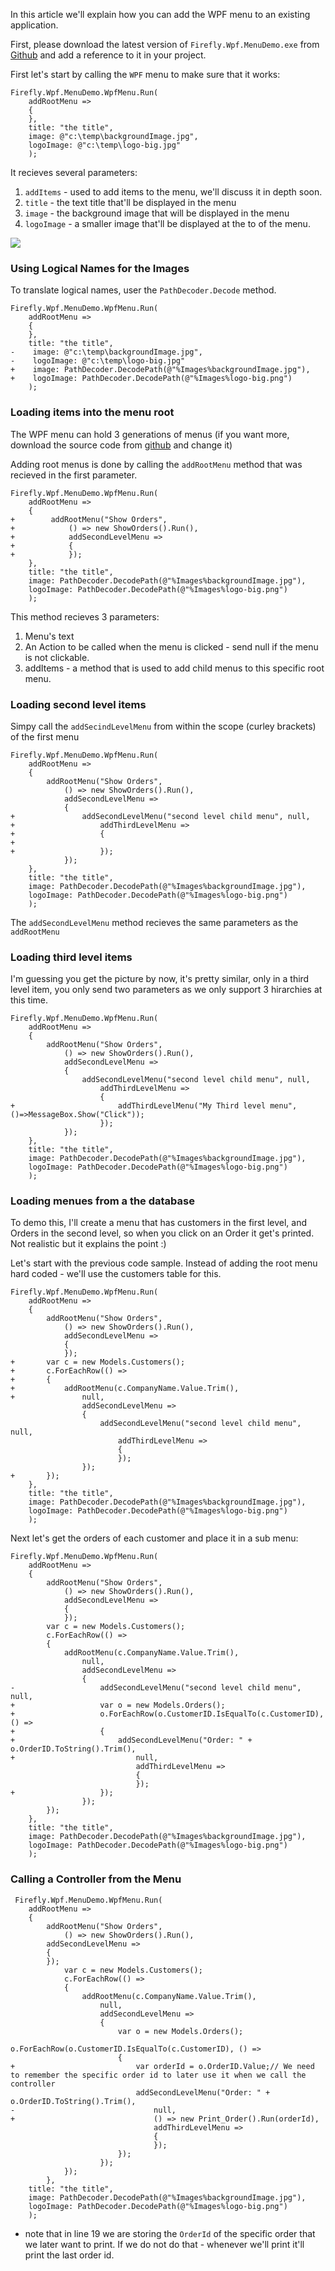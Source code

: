 In this article we'll explain how you can add the WPF menu to an existing application.

First, please download the latest version of `Firefly.Wpf.MenuDemo.exe` from [Github](https://github.com/FireflyMigration/WpfMenuDemo/releases) and add a reference to it in your project.


First let's start by calling the `WPF` menu to make sure that it works:
```csdiff
Firefly.Wpf.MenuDemo.WpfMenu.Run(
    addRootMenu =>
    {
    },
    title: "the title",
    image: @"c:\temp\backgroundImage.jpg",
    logoImage: @"c:\temp\logo-big.jpg"
    );
```

It recieves several parameters:
1. `addItems` - used to add items to the menu, we'll discuss it in depth soon.
2. `title` - the text title that'll be displayed in the menu
3. `image` - the background image that will be displayed in the menu
4. `logoImage` - a smaller image that'll be displayed at the to of the menu.

![](2019-08-21_12h20_08.png)


### Using Logical Names for the Images
To translate logical names, user the `PathDecoder.Decode` method.
```csdiff
Firefly.Wpf.MenuDemo.WpfMenu.Run(
    addRootMenu =>
    {
    },
    title: "the title",
-    image: @"c:\temp\backgroundImage.jpg",
-    logoImage: @"c:\temp\logo-big.jpg"
+    image: PathDecoder.DecodePath(@"%Images%backgroundImage.jpg"),
+    logoImage: PathDecoder.DecodePath(@"%Images%logo-big.png")
    );
```

### Loading items into the menu root
The WPF menu can hold 3 generations of menus (if you want more, download the source code from [github](https://github.com/FireflyMigration/WpfMenuDemo/tree/material-design) and change it)

Adding root menus is done by calling the `addRootMenu` method that was recieved in the first parameter.
```csdiff
Firefly.Wpf.MenuDemo.WpfMenu.Run(
    addRootMenu =>
    {
+        addRootMenu("Show Orders",
+            () => new ShowOrders().Run(),
+            addSecondLevelMenu =>
+            {
+            });
    },
    title: "the title",
    image: PathDecoder.DecodePath(@"%Images%backgroundImage.jpg"),
    logoImage: PathDecoder.DecodePath(@"%Images%logo-big.png")
    );
```
This method recieves 3 parameters:
1. Menu's text
2. An Action to be called when the menu is clicked - send null if the menu is not clickable.
3. addItems - a method that is used to add child menus to this specific root menu.

### Loading second level items
Simpy call the `addSecindLevelMenu` from within the scope (curley brackets) of the first menu
```csdiff
Firefly.Wpf.MenuDemo.WpfMenu.Run(
    addRootMenu =>
    {
        addRootMenu("Show Orders",
            () => new ShowOrders().Run(),
            addSecondLevelMenu =>
            {
+               addSecondLevelMenu("second level child menu", null,
+                   addThirdLevelMenu =>
+                   {
+
+                   });
            });
    },
    title: "the title",
    image: PathDecoder.DecodePath(@"%Images%backgroundImage.jpg"),
    logoImage: PathDecoder.DecodePath(@"%Images%logo-big.png")
    );
```

The `addSecondLevelMenu` method recieves the same parameters as the `addRootMenu`

### Loading third level items
I'm guessing you get the picture by now, it's pretty similar, only in a third level item, you only send two parameters as we only support 3 hirarchies at this time.
```csdiff
Firefly.Wpf.MenuDemo.WpfMenu.Run(
    addRootMenu =>
    {
        addRootMenu("Show Orders",
            () => new ShowOrders().Run(),
            addSecondLevelMenu =>
            {
                addSecondLevelMenu("second level child menu", null,
                    addThirdLevelMenu =>
                    {
+                       addThirdLevelMenu("My Third level menu", ()=>MessageBox.Show("Click"));
                    });
            });
    },
    title: "the title",
    image: PathDecoder.DecodePath(@"%Images%backgroundImage.jpg"),
    logoImage: PathDecoder.DecodePath(@"%Images%logo-big.png")
    );
```

### Loading menues from a the database
To demo this, I'll create a menu that has customers in the first level, and Orders in the second level, so when you click on an Order it get's printed.
Not realistic but it explains the point :)

Let's start with the previous code sample. Instead of adding the root menu hard coded - we'll use the customers table for this.
```csdiff
Firefly.Wpf.MenuDemo.WpfMenu.Run(
    addRootMenu =>
    {
        addRootMenu("Show Orders",
            () => new ShowOrders().Run(),
            addSecondLevelMenu =>
            {
            });
+       var c = new Models.Customers();
+       c.ForEachRow(() =>
+       {
+           addRootMenu(c.CompanyName.Value.Trim(),
+               null,
                addSecondLevelMenu =>
                {
                    addSecondLevelMenu("second level child menu", null,
                        addThirdLevelMenu =>
                        {
                        });
                });
+       });
    },
    title: "the title",
    image: PathDecoder.DecodePath(@"%Images%backgroundImage.jpg"),
    logoImage: PathDecoder.DecodePath(@"%Images%logo-big.png")
    );
```

Next let's get the orders of each customer and place it in a sub menu:
```csdiff
Firefly.Wpf.MenuDemo.WpfMenu.Run(
    addRootMenu =>
    {
        addRootMenu("Show Orders",
            () => new ShowOrders().Run(),
            addSecondLevelMenu =>
            { 
            });
        var c = new Models.Customers();
        c.ForEachRow(() =>
        {
            addRootMenu(c.CompanyName.Value.Trim(),
                null,
                addSecondLevelMenu =>
                {
-                   addSecondLevelMenu("second level child menu", null,
+                   var o = new Models.Orders();
+                   o.ForEachRow(o.CustomerID.IsEqualTo(c.CustomerID), () =>
+                   {
+                       addSecondLevelMenu("Order: " + o.OrderID.ToString().Trim(),
+                           null,
                            addThirdLevelMenu =>
                            {
                            });
+                   });
                });
        });
    },
    title: "the title",
    image: PathDecoder.DecodePath(@"%Images%backgroundImage.jpg"),
    logoImage: PathDecoder.DecodePath(@"%Images%logo-big.png")
    );
```

### Calling a Controller from the Menu

```csdiff
 Firefly.Wpf.MenuDemo.WpfMenu.Run(
    addRootMenu =>
    {
        addRootMenu("Show Orders",
            () => new ShowOrders().Run(),
        addSecondLevelMenu =>
        {
        });
            var c = new Models.Customers();
            c.ForEachRow(() =>
            {
                addRootMenu(c.CompanyName.Value.Trim(),
                    null,
                    addSecondLevelMenu =>
                    {
                        var o = new Models.Orders();
                        o.ForEachRow(o.CustomerID.IsEqualTo(c.CustomerID), () =>
                        {
+                           var orderId = o.OrderID.Value;// We need to remember the specific order id to later use it when we call the controller
                            addSecondLevelMenu("Order: " + o.OrderID.ToString().Trim(),
-                               null,
+                               () => new Print_Order().Run(orderId),
                                addThirdLevelMenu =>
                                {
                                });
                        });
                    });
            });
        },
    title: "the title",
    image: PathDecoder.DecodePath(@"%Images%backgroundImage.jpg"),
    logoImage: PathDecoder.DecodePath(@"%Images%logo-big.png")
    );
```

* note that in line 19 we are storing the `OrderId` of the specific order that we later want to print. If we do not do that - whenever we'll print it'll print the last order id.